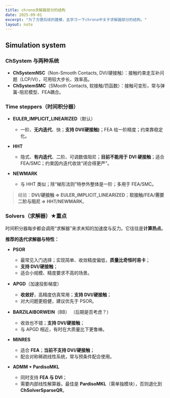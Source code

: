 ```yaml
---
title: chrono求解器部分的结构
date: 2025-09-01
excerpt: "为了方便后续的建模，去学习一下chrono中关于求解器部分的结构。"
layout: note
---
```


## Simulation system


### ChSystem 与两种系统

* **ChSystemNSC**（Non-Smooth Contacts, DVI/硬接触）：接触约束走互补问题（LCP/VI），可用较大步长、效率高。
* **ChSystemSMC**（SMooth Contacts, 软接触/罚函数）：接触可变形，常与弹簧-阻尼模型、FEA耦合。

### Time steppers（时间积分器）

* **EULER\_IMPLICIT\_LINEARIZED**（默认）

  * 一阶、**无内迭代**、快；**支持 DVI(硬接触)**；FEA 给一阶精度；约束靠稳定化。
* **HHT**

  * 隐式、**有内迭代**、二阶、可调数值阻尼；**目前不能用于 DVI 硬接触**；适合 FEA/SMC；约束因内迭代收敛“闭合得更严”。
* **NEWMARK**

  * 与 HHT 类似；除“梯形法则”特参外整体是一阶；多用于 FEA/SMC。

> 经验：**DVI/硬接触 ⇒ EULER\_IMPLICIT\_LINEARIZED**；**软接触/FEA/需要二阶与阻尼 ⇒ HHT/NEWMARK**。

### Solvers（求解器）★重点

时间积分器每步都会调用“求解器”来求未知的加速度与反力。它往往是**计算热点**。


**推荐的迭代求解器与特性：**

* **PSOR**

  * 最常见入门选择；实现简单、收敛精度偏低，**质量比奇怪时易卡**；
  * **支持 DVI/硬接触**；
  * 适合小规模、精度要求不高的场景。
* **APGD**（加速投影梯度）

  * **收敛好**，高精度仿真常用；**支持 DVI/硬接触**；
  * 对大问题更稳健，建议优先于 PSOR。
* **BARZILAIBORWEIN**（BB） （后期是否考虑？）

  * 收敛也不错；**支持 DVI/硬接触**；
  * 与 APGD 相近，有时在大质量比下更鲁棒。
* **MINRES**

  * 适合 **FEA**；**当前不支持 DVI/硬接触**；
  * 配合对称稀疏线性系统，常与预条件配合使用。
* **ADMM + PardisoMKL**

  * 同时支持 **FEA 与 DVI**；
  * 需要内部线性解算器，最佳是 **PardisoMKL**（需单独模块），否则退化到 **ChSolverSparseQR**。




